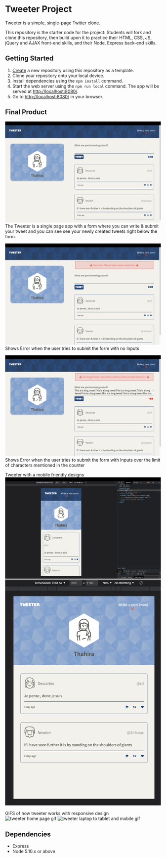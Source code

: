 # Tweeter Project

Tweeter is a simple, single-page Twitter clone.

This repository is the starter code for the project: Students will fork and clone this repository, then build upon it to practice their HTML, CSS, JS, jQuery and AJAX front-end skills, and their Node, Express back-end skills.

## Getting Started

1. [Create](https://docs.github.com/en/repositories/creating-and-managing-repositories/creating-a-repository-from-a-template) a new repository using this repository as a template.
2. Clone your repository onto your local device.
3. Install dependencies using the `npm install` command.
3. Start the web server using the `npm run local` command. The app will be served at <http://localhost:8080/>.
4. Go to <http://localhost:8080/> in your browser.

## Final Product
![Tweeter Home page](/docs/Tweeter-Homepage.png)
The Tweeter is a single page app with a form where you can write & submit your tweet and you can see see your newly created tweets right below the form.

![Error when no input](/docs/ShortError.png)
Shows Error when the user tries to submit the form with no Inputs

![Error when over the limit of characters](/docs/LongError.png)
Shows Error when the user tries to submit the form with Inputs over the limit of characters mentioned in the counter

Tweeter with a mobile friendly designs
![Mobile-view](/docs/Mobile.png)
![Tablet-view](/docs/Tablet.png)

GIFS of how tweeter works with responsive design
![tweeter home page gif](/docs/Tweeter-1.gif)
![tweeter laptop to tablet and mobile gif](/docs/Tweeter-ResponsiveDesign.gif)


## Dependencies

- Express
- Node 5.10.x or above
